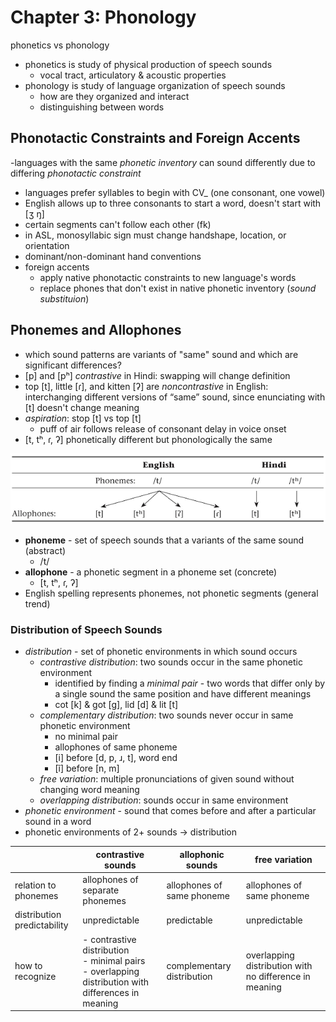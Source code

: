 # Chapter 3: Phonology
phonetics vs phonology
- phonetics is study of physical production of speech sounds
	- vocal tract, articulatory & acoustic properties
- phonology is study of language organization of speech sounds
	- how are they organized and interact
	- distinguishing between words

## Phonotactic Constraints and Foreign Accents
-languages with the same _phonetic inventory_ can sound differently due to differing _phonotactic constraint_
- languages prefer syllables to begin with CV_ (one consonant, one vowel)
- English allows up to three consonants to start a word, doesn't start with [ʒ ŋ]
- certain segments can't follow each other (fk)
- in ASL, monosyllabic sign must change handshape, location, or orientation
- dominant/non-dominant hand conventions
- foreign accents
	- apply native phonotactic constraints to new language's words
	- replace phones that don't exist in native phonetic inventory (_sound substituion_)

## Phonemes and Allophones
- which sound patterns are variants of "same" sound and which are significant differences?
- [p] and [pʰ] _contrastive_ in Hindi: swapping will change definition
- top [t], little [ɾ], and kitten [ʔ] are _noncontrastive_ in English: interchanging different  versions of “same” sound, since enunciating with [t] doesn't change meaning
- _aspiration_: stop [t] vs top [t]
	- puff of air follows release of consonant delay in voice onset
- [t, tʰ, ɾ, ʔ] phonetically different but phonologically the same

![Phonemes and Allophones](https://github.com/ey92/notes/blob/master/1101/phonemes-allophones.png)

- **phoneme** - set of speech sounds that a variants of the same sound (abstract)
	- /t/
- **allophone** - a phonetic segment in a phoneme set (concrete)
	- [t, tʰ, ɾ, ʔ]
- English spelling represents phonemes, not phonetic segments (general trend)

### Distribution of Speech Sounds
- _distribution_ - set of phonetic environments in which sound occurs
	- _contrastive distribution_: two sounds occur in the same phonetic environment
		- identified by finding a _minimal pair_ - two words that differ only by a single sound the same position and have different meanings
		- cot [k] & got [g], lid [d] & lit [t]
	- _complementary distribution_: two sounds never occur in same phonetic environment
		- no minimal pair
		- allophones of same phoneme
		- [i] before [d, p, ɹ, t], word end
		- [ĩ] before [n, m]
	- _free variation_: multiple pronunciations of given sound without changing word meaning
	- _overlapping distribution_: sounds occur in same environment
- _phonetic environment_ - sound that comes before and after a particular sound in a word
- phonetic environments of 2+ sounds -> distribution

| | contrastive sounds | allophonic sounds | free variation |
| - | ------------------ | ----------------- | -------------- |
| relation to phonemes | allophones of separate phonemes | allophones of same phoneme | allophones of same phoneme |
| distribution predictability | unpredictable | predictable | unpredictable |
| how to recognize | - contrastive distribution <br> - minimal pairs <br> - overlapping distribution with differences in meaning | complementary distribution | overlapping distribution with no difference in meaning